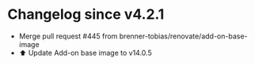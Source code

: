 # Changelog since v4.2.1
- Merge pull request #445 from brenner-tobias/renovate/add-on-base-image 
- ⬆️ Update Add-on base image to v14.0.5 
